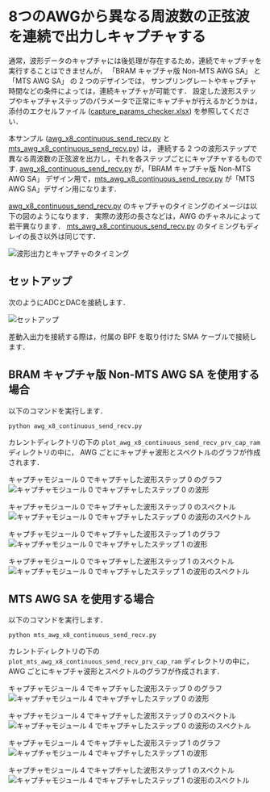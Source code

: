 # 8つのAWGから異なる周波数の正弦波を連続で出力しキャプチャする

通常，波形データのキャプチャには後処理が存在するため，連続でキャプチャを実行することはできませんが，
「BRAM キャプチャ版 Non-MTS AWG SA」 と 「MTS AWG SA」 の 2 つのデザインでは，
サンプリングレートやキャプチャ時間などの条件によっては，連続キャプチャが可能です．
設定した波形ステップやキャプチャステップのパラメータで正常にキャプチャが行えるかどうかは，
添付のエクセルファイル ([capture_params_checker.xlsx](./capture_params_checker.xlsx)) を参照してください．

本サンプル ([awg_x8_continuous_send_recv.py](./awg_x8_continuous_send_recv.py) と [mts_awg_x8_continuous_send_recv.py](./mts_awg_x8_continuous_send_recv.py)) は，
連続する 2 つの波形ステップで異なる周波数の正弦波を出力し，それを各ステップごとにキャプチャするものです.
[awg_x8_continuous_send_recv.py](./awg_x8_continuous_send_recv.py) が，「BRAM キャプチャ版 Non-MTS AWG SA」 デザイン用で，[mts_awg_x8_continuous_send_recv.py](./mts_awg_x8_continuous_send_recv.py) が「MTS AWG SA」デザイン用になります．

[awg_x8_continuous_send_recv.py](./awg_x8_continuous_send_recv.py) のキャプチャのタイミングのイメージは以下の図のようになります．
実際の波形の長さなどは，AWG のチャネルによって若干異なります．
[mts_awg_x8_continuous_send_recv.py](./mts_awg_x8_continuous_send_recv.py) のタイミングもディレイの長さ以外は同じです．

![波形出力とキャプチャのタイミング](images/continuous_send_recv-1.png)

## セットアップ

次のようにADCとDACを接続します．

![セットアップ](./../../docs/images/awg-x8-send-recv-setup.png)

差動入出力を接続する際は，付属の BPF を取り付けた SMA ケーブルで接続します．

## BRAM キャプチャ版 Non-MTS AWG SA を使用する場合

以下のコマンドを実行します．

```
python awg_x8_continuous_send_recv.py
```

カレントディレクトリの下の `plot_awg_x8_continuous_send_recv_prv_cap_ram` ディレクトリの中に，
AWG ごとにキャプチャ波形とスペクトルのグラフが作成されます．

キャプチャモジュール 0 でキャプチャした波形ステップ 0 のグラフ
![キャプチャモジュール 0 でキャプチャしたステップ 0 の波形](images/AWG_0_step_0_captured.png)

キャプチャモジュール 0 でキャプチャした波形ステップ 0 のスペクトル
![キャプチャモジュール 0 でキャプチャしたステップ 0 の波形のスペクトル](images/AWG_0_step_0_frame_0_FFT_abs.png)

キャプチャモジュール 0 でキャプチャした波形ステップ 1 のグラフ
![キャプチャモジュール 0 でキャプチャしたステップ 1 の波形](images/AWG_0_step_1_captured.png)

キャプチャモジュール 0 でキャプチャした波形ステップ 1 のスペクトル
![キャプチャモジュール 0 でキャプチャしたステップ 1 の波形のスペクトル](images/AWG_0_step_1_frame_0_FFT_abs.png)

## MTS AWG SA を使用する場合

以下のコマンドを実行します．

```
python mts_awg_x8_continuous_send_recv.py
```

カレントディレクトリの下の `plot_mts_awg_x8_continuous_send_recv_prv_cap_ram` ディレクトリの中に，
AWG ごとにキャプチャ波形とスペクトルのグラフが作成されます．

キャプチャモジュール 4 でキャプチャした波形ステップ 0 のグラフ
![キャプチャモジュール 4 でキャプチャしたステップ 0 の波形](images/AWG_4_step_0_captured.png)

キャプチャモジュール 4 でキャプチャした波形ステップ 0 のスペクトル
![キャプチャモジュール 4 でキャプチャしたステップ 0 の波形のスペクトル](images/AWG_4_step_0_frame_0_FFT_abs.png)

キャプチャモジュール 4 でキャプチャした波形ステップ 1 のグラフ
![キャプチャモジュール 4 でキャプチャしたステップ 1 の波形](images/AWG_4_step_1_captured.png)

キャプチャモジュール 4 でキャプチャした波形ステップ 1 のスペクトル
![キャプチャモジュール 4 でキャプチャしたステップ 1 の波形のスペクトル](images/AWG_4_step_1_frame_0_FFT_abs.png)
